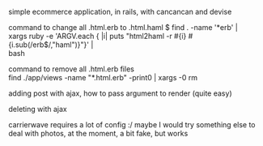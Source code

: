 simple ecommerce application, in rails, with cancancan and devise

command to change all .html.erb to .html.haml
$ find . -name '*erb' | \
      xargs ruby -e 'ARGV.each { |i| puts "html2haml -r #{i} #{i.sub(/erb$/,"haml")}"}' | \
      bash

command to remove all .html.erb files      
find ./app/views -name "*.html.erb" -print0 | xargs -0 rm

adding post with ajax, how to pass argument to render (quite easy)

deleting with ajax

carrierwave requires a lot of config :/ maybe I would try something else to deal with photos, at the moment, a bit fake, but works
